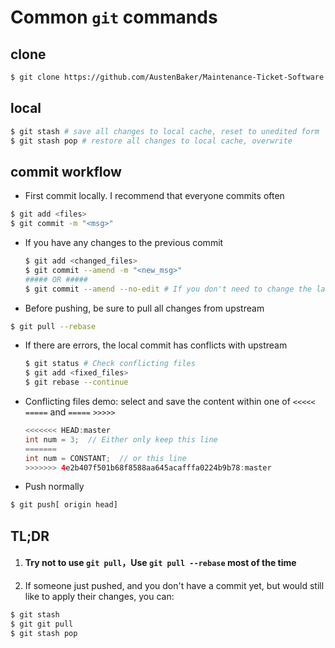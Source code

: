 # Common `git` commands

## clone
```sh
$ git clone https://github.com/AustenBaker/Maintenance-Ticket-Software.git
```

## local
```sh
$ git stash # save all changes to local cache, reset to unedited form
$ git stash pop # restore all changes to local cache, overwrite
```

## commit workflow

* First commit locally. I recommend that everyone commits often
```sh
$ git add <files>
$ git commit -m "<msg>"
```
  - If you have any changes to the previous commit
     ```sh
     $ git add <changed_files>
     $ git commit --amend -m "<new_msg>"
     ##### OR #####
     $ git commit --amend --no-edit # If you don't need to change the last commit message
     ```


 * Before pushing, be sure to pull all changes from upstream
 ```sh
 $ git pull --rebase
 ```
  - If there are errors, the local commit has conflicts with upstream
    ```sh
    $ git status # Check conflicting files
    $ git add <fixed_files>
    $ git rebase --continue
    ```

  - Conflicting files demo: select and save the content within one of `<<<<<` `=====` and `=====` `>>>>>`
    ```java
    <<<<<<< HEAD:master
    int num = 3;  // Either only keep this line
    =======
    int num = CONSTANT;  // or this line
    >>>>>>> 4e2b407f501b68f8588aa645acafffa0224b9b78:master
    ```

* Push normally
```sh
$ git push[ origin head]
```

## TL;DR
1. #### **Try not to use `git pull`，Use `git pull --rebase` most of the time**
1. If someone just pushed, and you don't have a commit yet, but would still like to apply their changes, you can:
```sh
$ git stash
$ git git pull
$ git stash pop
```
